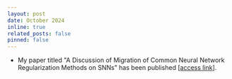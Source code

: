 ```yaml
---
layout: post
date: October 2024
inline: true
related_posts: false
pinned: false
---
```


- My paper titled "A Discussion of Migration of Common Neural Network Regularization Methods on SNNs" has been 
published [[access link](https://www.spiedigitallibrary.org/conference-proceedings-of-SPIE/13291.toc)].
  